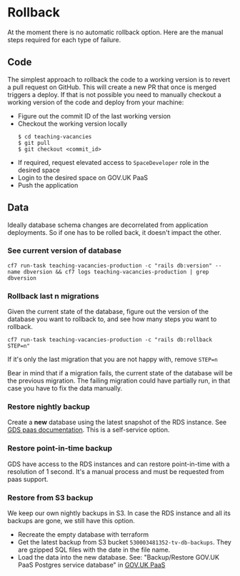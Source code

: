 # Rollback

At the moment there is no automatic rollback option. Here are the manual steps required for each type of failure.

## Code
The simplest approach to rollback the code to a working version is to revert a pull request on GitHub. This will create a new PR that once is merged triggers a deploy. If that is not possible you need to manually checkout a working version of the code and deploy from your machine:

- Figure out the commit ID of the last working version
- Checkout the working version locally
    ```
    $ cd teaching-vacancies
    $ git pull
    $ git checkout <commit_id>
    ```
- If required, request elevated access to `SpaceDeveloper` role in the desired space
- Login to the desired space on GOV.UK PaaS
- Push the application

## Data
Ideally database schema changes are decorrelated from application deployments. So if one has to be rolled back, it doesn't impact the other.

### See current version of database
`cf7 run-task teaching-vacancies-production -c "rails db:version" --name dbversion && cf7 logs teaching-vacancies-production | grep dbversion`


### Rollback last n migrations
Given the current state of the database, figure out the version of the database you want to rollback to, and see how many steps you want to rollback.

`cf7 run-task teaching-vacancies-production -c "rails db:rollback STEP=n"`

If it's only the last migration that you are not happy with, remove `STEP=n`

Bear in mind that if a migration fails, the current state of the database will be the previous migration. The failing migration could have partially run, in that case you have to fix the data manually.


### Restore nightly backup
Create a **new** database using the latest snapshot of the RDS instance. See [GDS paas documentation](https://docs.cloud.service.gov.uk/deploying_services/postgresql/#restoring-a-postgresql-service-snapshot). This is a self-service option.

### Restore point-in-time backup
GDS have access to the RDS instances and can restore point-in-time with a resolution of 1 second. It's a manual process and must be requested from paas support.

### Restore from S3 backup
We keep our own nightly backups in S3. In case the RDS instance and all its backups are gone, we still have
this option.
* Recreate the empty database with terraform
* Get the latest backup from S3 bucket `530003481352-tv-db-backups`. They are gzipped SQL files with the date in the file name.
* Load the data into the new database. See: "Backup/Restore GOV.UK PaaS Postgres service database" in [GOV.UK PaaS](govuk-paas.md)
